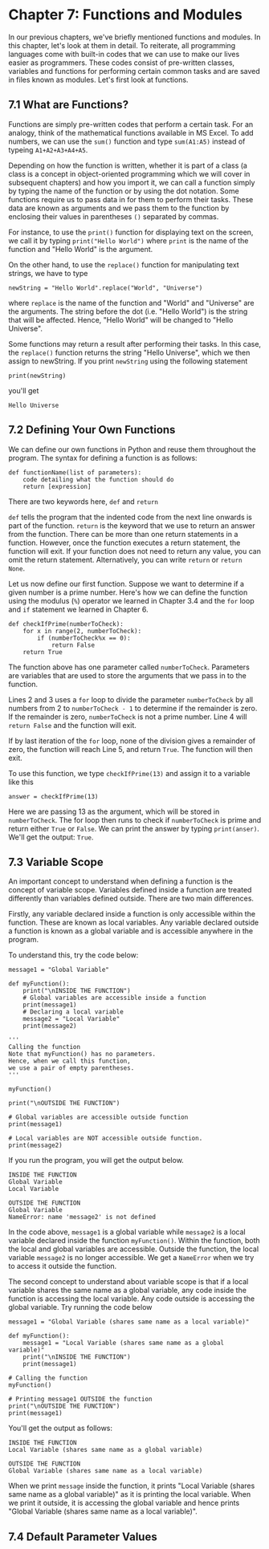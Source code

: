 # Chapter 7: Functions and Modules

In our previous chapters, we've briefly mentioned functions and modules. In this chapter, let's look at them in detail. To reiterate, all programming languages come with built-in codes that we can use to make our lives easier as programmers. These codes consist of pre-written classes, variables and functions for performing certain common tasks and are saved in files known as modules. Let's first look at functions.

## 7.1 What are Functions?

Functions are simply pre-written codes that perform a certain task. For an analogy, think of the mathematical functions available in MS Excel. To add numbers, we can use the `sum()` function and type `sum(A1:A5)` instead of typeing `A1+A2+A3+A4+A5`.

Depending on how the function is written, whether it is part of a class (a class is a concept in object-oriented programming which we will cover in subsequent chapters) and how you import it, we can call a function simply by typing the name of the function or by using the dot notation. Some functions require us to pass data in for them to perform their tasks. These data are known as arguments and we pass them to the function by enclosing their values in parentheses `()` separated by commas.

For instance, to use the `print()` function for displaying text on the screen, we call it by typing `print("Hello World")` where `print` is the name of the function and "Hello World" is the argument.

On the other hand, to use the `replace()` function for manipulating text strings, we have to type

```
newString = "Hello World".replace("World", "Universe")
```

where `replace` is the name of the function and "World" and "Universe" are the arguments. The string before the dot (i.e. "Hello World") is the string that will be affected. Hence, "Hello World" will be changed to "Hello Universe".

Some functions may return a result after performing their tasks. In this case, the `replace()` function returns the string "Hello Universe", which we then assign to newString. If you print `newString` using the following statement

```
print(newString)
```

you'll get

```
Hello Universe
```

## 7.2 Defining Your Own Functions

We can define our own functions in Python and reuse them throughout the program. The syntax for defining a function is as follows:

```
def functionName(list of parameters):
    code detailing what the function should do
    return [expression]
```

There are two keywords here, `def` and `return`

`def` tells the program that the indented code from the next line onwards is part of the function. `return` is the keyword that we use to return an answer from the function. There can be more than one return statements in a function. However, once the function executes a return statement, the function will exit. If your function does not need to return any value, you can omit the return statement. Alternatively, you can write `return` or `return None`.

Let us now define our first function. Suppose we want to determine if a given number is a prime number. Here's how we can define the function using the modulus (`%`) operator we learned in Chapter 3.4 and the `for` loop and `if` statement we learned in Chapter 6.

```
def checkIfPrime(numberToCheck):
    for x in range(2, numberToCheck):
        if (numberToCheck%x == 0):
            return False
    return True
```

The function above has one parameter called `numberToCheck`. Parameters are variables that are used to store the arguments that we pass in to the function.

Lines 2 and 3 uses a `for` loop to divide the parameter `numberToCheck` by all numbers from 2 to `numberToCheck - 1` to determine if the remainder is zero. If the remainder is zero, `numberToCheck` is not a prime number. Line 4 will `return False` and the function will exit.

If by last iteration of the `for` loop, none of the division gives a remainder of zero, the function will reach Line 5, and return `True`. The function will then exit.

To use this function, we type `checkIfPrime(13)` and assign it to a variable like this

```
answer = checkIfPrime(13)
```

Here we are passing 13 as the argument, which will be stored in `numberToCheck`. The for loop then runs to check if `numberToCheck` is prime and return either `True` or `False`. We can print the answer by typing `print(anser)`. We'll get the output: `True`.

## 7.3 Variable Scope

An important concept to understand when defining a function is the concept of variable scope. Variables defined inside a function are treated differently than variables defined outside. There are two main differences.

Firstly, any variable declared inside a function is only accessible within the function. These are known as local variables. Any variable declared outside a function is known as a global variable and is accessible anywhere in the program.

To understand this, try the code below:

```
message1 = "Global Variable"

def myFunction():
    print("\nINSIDE THE FUNCTION")
    # Global variables are accessible inside a function
    print(message1)
    # Declaring a local variable
    message2 = "Local Variable"
    print(message2)

'''
Calling the function
Note that myFunction() has no parameters.
Hence, when we call this function,
we use a pair of empty parentheses.
'''

myFunction()

print("\nOUTSIDE THE FUNCTION")

# Global variables are accessible outside function
print(message1)

# Local variables are NOT accessible outside function.
print(message2)

```

If you run the program, you will get the output below.

```
INSIDE THE FUNCTION
Global Variable
Local Variable

OUTSIDE THE FUNCTION
Global Variable
NameError: name 'message2' is not defined
```

In the code above, `message1` is a global variable while `message2` is a local variable declared inside the function `myFunction()`. Within the function, both the local and global variables are accessible. Outside the function, the local variable `message2` is no longer accessible. We get a `NameError` when we try to access it outside the function.

The second concept to understand about variable scope is that if a local variable shares the same name as a global variable, any code inside the function is accessing the local variable. Any code outside is accessing the global variable. Try running the code below

```
message1 = "Global Variable (shares same name as a local variable)"

def myFunction():
    message1 = "Local Variable (shares same name as a global variable)"
    print("\nINSIDE THE FUNCTION")
    print(message1)

# Calling the function
myFunction()

# Printing message1 OUTSIDE the function
print("\nOUTSIDE THE FUNCTION")
print(message1)
```

You'll get the output as follows:

```
INSIDE THE FUNCTION
Local Variable (shares same name as a global variable)

OUTSIDE THE FUNCTION
Global Variable (shares same name as a local variable)
```

When we print `message` inside the function, it prints "Local Variable (shares same name as a global variable)" as it is printing the local variable. When we print it outside, it is accessing the global variable and hence prints "Global Variable (shares same name as a local variable)".

## 7.4 Default Parameter Values

